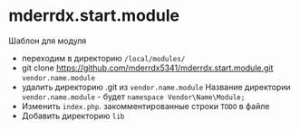 # mderrdx.start.module

Шаблон для модуля


- переходим в директорию `/local/modules/`
- git clone https://github.com/mderrdx5341/mderrdx.start.module.git `vendor.name.module`
- удалить директорию .git из `vendor.name.module`
Название директории `vendor.name.module` - будет `namespace Vendor\Name\Module;`
- Изменить `index.php`. закомментированные строки `TODO` в файле
- Добавить директорию `lib`


